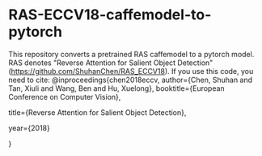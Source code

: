 # RAS-ECCV18-caffemodel-to-pytorch
This repository converts a pretrained RAS caffemodel to a pytorch model. RAS denotes "Reverse Attention for Salient Object Detection" (https://github.com/ShuhanChen/RAS_ECCV18). If you use this code, you need to cite:
@inproceedings{chen2018eccv, 
  author={Chen, Shuhan and Tan, Xiuli and Wang, Ben and Hu, Xuelong}, 
  booktitle={European Conference on Computer Vision}, 
  
  title={Reverse Attention for Salient Object Detection}, 
  
  year={2018}
  
} 
